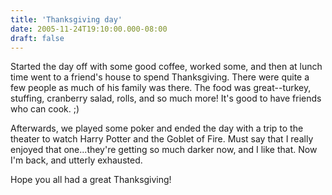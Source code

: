 ```yaml
---
title: 'Thanksgiving day'
date: 2005-11-24T19:10:00.000-08:00
draft: false
---
```


Started the day off with some good coffee, worked some, and then at lunch time went to a friend's house to spend Thanksgiving. There were quite a few people as much of his family was there. The food was great--turkey, stuffing, cranberry salad, rolls, and so much more! It's good to have friends who can cook. ;)

Afterwards, we played some poker and ended the day with a trip to the theater to watch Harry Potter and the Goblet of Fire. Must say that I really enjoyed that one...they're getting so much darker now, and I like that. Now I'm back, and utterly exhausted.

Hope you all had a great Thanksgiving!
